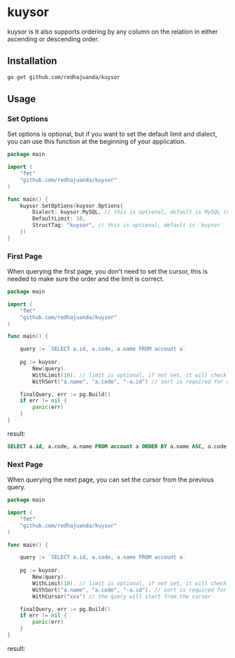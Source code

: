 # kuysor

kuysor is 
It also supports ordering by any column on the relation in either ascending or descending order.

## Installation

```bash
go get github.com/redhajuanda/kuysor
```

## Usage

### Set Options

Set options is optional, but if you want to set the default limit and dialect, you can use this function at the beginning of your application.

```go
package main

import (
    "fmt"
    "github.com/redhajuanda/kuysor"
)

func main() {
    kuysor.SetOptions(kuysor.Options{
        Dialect: kuysor.MySQL, // this is optional, default is MySQL (currently only support MySQL)
        DefaultLimit: 10, 
        StructTag: "kuysor", // this is optional, default is `kuysor`
    })
}
```



### First Page

When querying the first page, you don't need to set the cursor, this is needed to make sure the order and the limit is correct.

```go
package main

import (
    "fmt"
    "github.com/redhajuanda/kuysor"
)

func main() {

    query := `SELECT a.id, a.code, a.name FROM account a`
    
	pg := kuysor.
		New(query).
		WithLimit(10). // limit is optional, if not set, it will check the default limit from `.SetOptions` or if also not set, it will use 10 as default limit
		WithSort("a.name", "a.code", "-a.id") // sort is required for cursor pagination

	finalQuery, err := pg.Build()
	if err != nil {
		panic(err)
	}
}
```

result:
```sql
SELECT a.id, a.code, a.name FROM account a ORDER BY a.name ASC, a.code ASC, a.id DESC LIMIT 11
```

### Next Page

When querying the next page, you can set the cursor from the previous query.

```go
package main

import (
    "fmt"
    "github.com/redhajuanda/kuysor"
)

func main() {

    query := `SELECT a.id, a.code, a.name FROM account a`
    
    pg := kuysor.
        New(query).
        WithLimit(10). // limit is optional, if not set, it will check the default limit from `.SetOptions` or if also not set, it will use 10 as default limit
        WithSort("a.name", "a.code", "-a.id"). // sort is required for cursor pagination
        WithCursor("xxx") // the query will start from the cursor

    finalQuery, err := pg.Build()
    if err != nil {
        panic(err)
    }
}
```

result:
```sql
